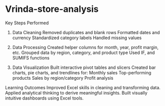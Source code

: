 # Vrinda-store-analysis

Key Steps Performed
 1. Data Cleaning
Removed duplicates and blank rows Formatted dates and currency Standardized category labels Handled missing values

 2. Data Processing
Created helper columns for month, year, profit margin, etc.
Grouped data by region, category, and product type
Used IF, and SUMIFS functions

 3. Data Visualization
Built interactive pivot tables and slicers
Created bar charts, pie charts, and trendlines for:
Monthly sales
Top-performing products
Sales by region/category
Profit analysis

Learning Outcomes
Improved Excel skills in cleaning and transforming data.
Applied analytical thinking to derive meaningful insights.
Built visually intuitive dashboards using Excel tools.
